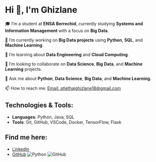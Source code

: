 # Hi 👋, I'm Ghizlane

🎓 I’m a student at **ENSA Berrechid**, currently studying **Systems and Information Management** with a focus on **Big Data**.

🔭 I’m currently working on **Big Data projects** using **Python**, **SQL**, and **Machine Learning**.

🌱 I’m learning about **Data Engineering** and **Cloud Computing**.

👯 I’m looking to collaborate on **Data Science**, **Big Data**, and **Machine Learning** projects.

💬 Ask me about **Python**, **Data Science**, **Big Data**, and **Machine Learning**.

📫 How to reach me: [Email: atlethajghizlane18@gmail.com](mailto:atlethajghizlane18@gmail.com)

## Technologies & Tools:
- **Languages**: Python, Java, SQL
- **Tools**: Git, GitHub, VSCode, Docker, TensorFlow, Flask

## Find me here:
- [LinkedIn](www.linkedin.com/in/ghizlane-ait-elhaj-458ab025b)
- [GitHub](https://github.com/ghizlane-aitelhaj)
![Python](https://img.shields.io/badge/Python-3.9-blue)
![GitHub](https://img.shields.io/badge/GitHub-Profile-blue)
